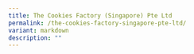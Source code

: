 ```yaml
---
title: The Cookies Factory (Singapore) Pte Ltd
permalink: /the-cookies-factory-singapore-pte-ltd/
variant: markdown
description: ""
---
```

